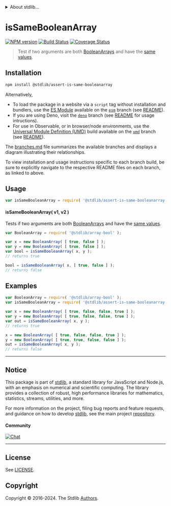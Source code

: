 <!--

@license Apache-2.0

Copyright (c) 2024 The Stdlib Authors.

Licensed under the Apache License, Version 2.0 (the "License");
you may not use this file except in compliance with the License.
You may obtain a copy of the License at

   http://www.apache.org/licenses/LICENSE-2.0

Unless required by applicable law or agreed to in writing, software
distributed under the License is distributed on an "AS IS" BASIS,
WITHOUT WARRANTIES OR CONDITIONS OF ANY KIND, either express or implied.
See the License for the specific language governing permissions and
limitations under the License.

-->


<details>
  <summary>
    About stdlib...
  </summary>
  <p>We believe in a future in which the web is a preferred environment for numerical computation. To help realize this future, we've built stdlib. stdlib is a standard library, with an emphasis on numerical and scientific computation, written in JavaScript (and C) for execution in browsers and in Node.js.</p>
  <p>The library is fully decomposable, being architected in such a way that you can swap out and mix and match APIs and functionality to cater to your exact preferences and use cases.</p>
  <p>When you use stdlib, you can be absolutely certain that you are using the most thorough, rigorous, well-written, studied, documented, tested, measured, and high-quality code out there.</p>
  <p>To join us in bringing numerical computing to the web, get started by checking us out on <a href="https://github.com/stdlib-js/stdlib">GitHub</a>, and please consider <a href="https://opencollective.com/stdlib">financially supporting stdlib</a>. We greatly appreciate your continued support!</p>
</details>

# isSameBooleanArray

[![NPM version][npm-image]][npm-url] [![Build Status][test-image]][test-url] [![Coverage Status][coverage-image]][coverage-url] <!-- [![dependencies][dependencies-image]][dependencies-url] -->

> Test if two arguments are both [BooleanArrays][@stdlib/array/bool] and have the [same values][@stdlib/assert/is-same-value].

<section class="installation">

## Installation

```bash
npm install @stdlib/assert-is-same-booleanarray
```

Alternatively,

-   To load the package in a website via a `script` tag without installation and bundlers, use the [ES Module][es-module] available on the [`esm`][esm-url] branch (see [README][esm-readme]).
-   If you are using Deno, visit the [`deno`][deno-url] branch (see [README][deno-readme] for usage intructions).
-   For use in Observable, or in browser/node environments, use the [Universal Module Definition (UMD)][umd] build available on the [`umd`][umd-url] branch (see [README][umd-readme]).

The [branches.md][branches-url] file summarizes the available branches and displays a diagram illustrating their relationships.

To view installation and usage instructions specific to each branch build, be sure to explicitly navigate to the respective README files on each branch, as linked to above.

</section>

<section class="usage">

## Usage

```javascript
var isSameBooleanArray = require( '@stdlib/assert-is-same-booleanarray' );
```

#### isSameBooleanArray( v1, v2 )

Tests if two arguments are both [BooleanArrays][@stdlib/array/bool] and have the [same values][@stdlib/assert/is-same-value].

```javascript
var BooleanArray = require( '@stdlib/array-bool' );

var x = new BooleanArray( [ true, false ] );
var y = new BooleanArray( [ true, false ] );
var bool = isSameBooleanArray( x, y );
// returns true

bool = isSameBooleanArray( x, [ true, false ] );
// returns false
```

</section>

<!-- /.usage -->

<section class="notes">

</section>

<!-- /.notes -->

<section class="examples">

## Examples

<!-- eslint no-undef: "error" -->

```javascript
var BooleanArray = require( '@stdlib/array-bool' );
var isSameBooleanArray = require( '@stdlib/assert-is-same-booleanarray' );

var x = new BooleanArray( [ true, false, false, true ] );
var y = new BooleanArray( [ true, false, false, true ] );
var out = isSameBooleanArray( x, y );
// returns true

x = new BooleanArray( [ true, false, false, true ] );
y = new BooleanArray( [ true, true, false, false ] );
out = isSameBooleanArray( x, y );
// returns false
```

</section>

<!-- /.examples -->

<!-- Section for related `stdlib` packages. Do not manually edit this section, as it is automatically populated. -->

<section class="related">

</section>

<!-- /.related -->

<!-- Section for all links. Make sure to keep an empty line after the `section` element and another before the `/section` close. -->


<section class="main-repo" >

* * *

## Notice

This package is part of [stdlib][stdlib], a standard library for JavaScript and Node.js, with an emphasis on numerical and scientific computing. The library provides a collection of robust, high performance libraries for mathematics, statistics, streams, utilities, and more.

For more information on the project, filing bug reports and feature requests, and guidance on how to develop [stdlib][stdlib], see the main project [repository][stdlib].

#### Community

[![Chat][chat-image]][chat-url]

---

## License

See [LICENSE][stdlib-license].


## Copyright

Copyright &copy; 2016-2024. The Stdlib [Authors][stdlib-authors].

</section>

<!-- /.stdlib -->

<!-- Section for all links. Make sure to keep an empty line after the `section` element and another before the `/section` close. -->

<section class="links">

[npm-image]: http://img.shields.io/npm/v/@stdlib/assert-is-same-booleanarray.svg
[npm-url]: https://npmjs.org/package/@stdlib/assert-is-same-booleanarray

[test-image]: https://github.com/stdlib-js/assert-is-same-booleanarray/actions/workflows/test.yml/badge.svg?branch=main
[test-url]: https://github.com/stdlib-js/assert-is-same-booleanarray/actions/workflows/test.yml?query=branch:main

[coverage-image]: https://img.shields.io/codecov/c/github/stdlib-js/assert-is-same-booleanarray/main.svg
[coverage-url]: https://codecov.io/github/stdlib-js/assert-is-same-booleanarray?branch=main

<!--

[dependencies-image]: https://img.shields.io/david/stdlib-js/assert-is-same-booleanarray.svg
[dependencies-url]: https://david-dm.org/stdlib-js/assert-is-same-booleanarray/main

-->

[chat-image]: https://img.shields.io/gitter/room/stdlib-js/stdlib.svg
[chat-url]: https://app.gitter.im/#/room/#stdlib-js_stdlib:gitter.im

[stdlib]: https://github.com/stdlib-js/stdlib

[stdlib-authors]: https://github.com/stdlib-js/stdlib/graphs/contributors

[umd]: https://github.com/umdjs/umd
[es-module]: https://developer.mozilla.org/en-US/docs/Web/JavaScript/Guide/Modules

[deno-url]: https://github.com/stdlib-js/assert-is-same-booleanarray/tree/deno
[deno-readme]: https://github.com/stdlib-js/assert-is-same-booleanarray/blob/deno/README.md
[umd-url]: https://github.com/stdlib-js/assert-is-same-booleanarray/tree/umd
[umd-readme]: https://github.com/stdlib-js/assert-is-same-booleanarray/blob/umd/README.md
[esm-url]: https://github.com/stdlib-js/assert-is-same-booleanarray/tree/esm
[esm-readme]: https://github.com/stdlib-js/assert-is-same-booleanarray/blob/esm/README.md
[branches-url]: https://github.com/stdlib-js/assert-is-same-booleanarray/blob/main/branches.md

[stdlib-license]: https://raw.githubusercontent.com/stdlib-js/assert-is-same-booleanarray/main/LICENSE

[@stdlib/array/bool]: https://github.com/stdlib-js/array-bool

[@stdlib/assert/is-same-value]: https://github.com/stdlib-js/assert-is-same-value

</section>

<!-- /.links -->

